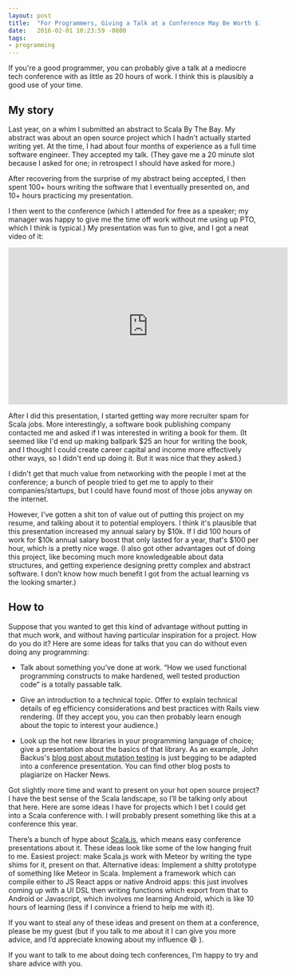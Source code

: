 ```yaml
---
layout: post
title:  "For Programmers, Giving a Talk at a Conference May Be Worth $100/hr in Career Capital"
date:   2016-02-01 10:23:59 -0800
tags:
- programming
---
```




If you're a good programmer, you can probably give a talk at a mediocre tech conference with as little as 20 hours of work. I think this is plausibly a good use of your time.


## My story

Last year, on a whim I submitted an abstract to Scala By The Bay. My abstract was about an open source project which I hadn't actually started writing yet. At the time, I had about four months of experience as a full time software engineer. They accepted my talk. (They gave me a 20 minute slot because I asked for one; in retrospect I should have asked for more.)

After recovering from the surprise of my abstract being accepted, I then spent 100+ hours writing the software that I eventually presented on, and 10+ hours practicing my presentation.

I then went to the conference (which I attended for free as a speaker; my manager was happy to give me the time off work without me using up PTO, which I think is typical.) My presentation was fun to give, and I got a neat video of it:

<iframe width="560" height="315" src="https://www.youtube.com/embed/oPFga7eg3Uw" frameborder="0" allowfullscreen></iframe>

After I did this presentation, I started getting way more recruiter spam for Scala jobs. More interestingly, a software book publishing company contacted me and asked if I was interested in writing a book for them. (It seemed like I'd end up making ballpark $25 an hour for writing the book, and I thought I could create career capital and income more effectively other ways, so I didn't end up doing it. But it was nice that they asked.)

I didn't get that much value from networking with the people I met at the conference; a bunch of people tried to get me to apply to their companies/startups, but I could have found most of those jobs anyway on the internet.

However, I've gotten a shit ton of value out of putting this project on my resume, and talking about it to potential employers. I think it's plausible that this presentation increased my annual salary by $10k. If I did 100 hours of work for $10k annual salary boost that only lasted for a year, that's $100 per hour, which is a pretty nice wage. (I also got other advantages out of doing this project, like becoming much more knowledgeable about data structures, and getting experience designing pretty complex and abstract software. I don’t know how much benefit I got from the actual learning vs the looking smarter.)

## How to

Suppose that you wanted to get this kind of advantage without putting in that much work, and without having particular inspiration for a project. How do you do it? Here are some ideas for talks that you can do without even doing any programming:

- Talk about something you’ve done at work. “How we used functional programming constructs to make hardened, well tested production code” is a totally passable talk.

- Give an introduction to a technical topic. Offer to explain technical details of eg efficiency considerations and best practices with Rails view rendering. (If they accept you, you can then probably learn enough about the topic to interest your audience.)

- Look up the hot new libraries in your programming language of choice; give a presentation about the basics of that library. As an example, John Backus's [blog post about mutation testing](https://blog.blockscore.com/how-to-write-better-code-using-mutation-testing/) is just begging to be adapted into a conference presentation. You can find other blog posts to plagiarize on Hacker News.

Got slightly more time and want to present on your hot open source project? I have the best sense of the Scala landscape, so I’ll be talking only about that here. Here are some ideas I have for projects which I bet I could get into a Scala conference with. I will probably present something like this at a conference this year.

There’s a bunch of hype about [Scala.js](http://www.scala-js.org/), which means easy conference presentations about it. These ideas look like some of the low hanging fruit to me. Easiest project: make Scala.js work with Meteor by writing the type shims for it, present on that. Alternative ideas: Implement a shitty prototype of something like Meteor in Scala. Implement a framework which can compile either to JS React apps or native Android apps: this just involves coming up with a UI DSL then writing functions which export from that to Android or Javascript, which involves me learning Android, which is like 10 hours of learning (less if I convince a friend to help me with it).

If you want to steal any of these ideas and present on them at a conference, please be my guest (but if you talk to me about it I can give you more advice, and I’d appreciate knowing about my influence :smile: ).

If you want to talk to me about doing tech conferences, I’m happy to try and share advice with you.

